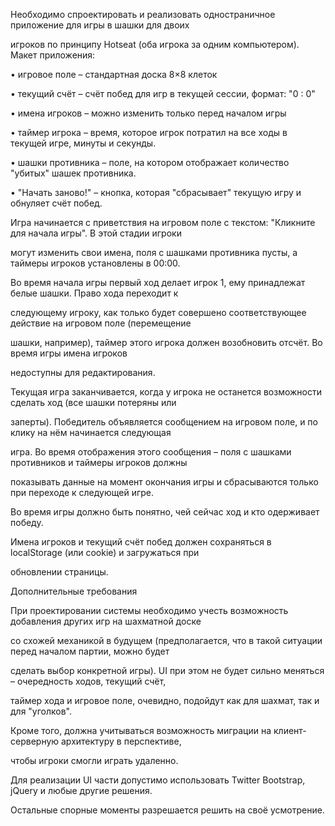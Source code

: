 Необходимо спроектировать и реализовать одностраничное приложение для игры в шашки для двоих 

игроков по принципу Hotseat (оба игрока за одним компьютером). Макет приложения:

• игровое поле – стандартная доска 8×8 клеток

• текущий счёт – счёт побед для игр в текущей сессии, формат: "0 : 0"

• имена игроков – можно изменить только перед началом игры

• таймер игрока – время, которое игрок потратил на все ходы в текущей игре, минуты и секунды.

• шашки противника – поле, на котором отображает количество "убитых" шашек противника.

• "Начать заново!" – кнопка, которая "сбрасывает" текущую игру и обнуляет счёт побед. 

Игра начинается с приветствия на игровом поле с текстом: "Кликните для начала игры". В этой стадии игроки 

могут изменить свои имена, поля с шашками противника пусты, а таймеры игроков установлены в 00:00.

Во время начала игры первый ход делает игрок 1, ему принадлежат белые шашки. Право хода переходит к 

следующему игроку, как только будет совершено соответствующее действие на игровом поле (перемещение 

шашки, например), таймер этого игрока должен возобновить отсчёт. Во время игры имена игроков 

недоступны для редактирования.

Текущая игра заканчивается, когда у игрока не останется возможности сделать ход (все шашки потеряны или 

заперты). Победитель объявляется сообщением на игровом поле, и по клику на нём начинается следующая 

игра. Во время отображения этого сообщения – поля с шашками противников и таймеры игроков должны 

показывать данные на момент окончания игры и сбрасываются только при переходе к следующей игре.

Во время игры должно быть понятно, чей сейчас ход и кто одерживает победу.

Имена игроков и текущий счёт побед должен сохраняться в localStorage (или cookie) и загружаться при 

обновлении страницы.

Дополнительные требования

При проектировании системы необходимо учесть возможность добавления других игр на шахматной доске 

со схожей механикой в будущем (предполагается, что в такой ситуации перед началом партии, можно будет 

сделать выбор конкретной игры). UI при этом не будет сильно меняться – очередность ходов, текущий счёт, 

таймер хода и игровое поле, очевидно, подойдут как для шахмат, так и для "уголков".

Кроме того, должна учитываться возможность миграции на клиент-серверную архитектуру в перспективе, 

чтобы игроки смогли играть удаленно.

Для реализации UI части допустимо использовать Twitter Bootstrap, jQuery и любые другие решения.

Остальные спорные моменты разрешается решить на своё усмотрение.
